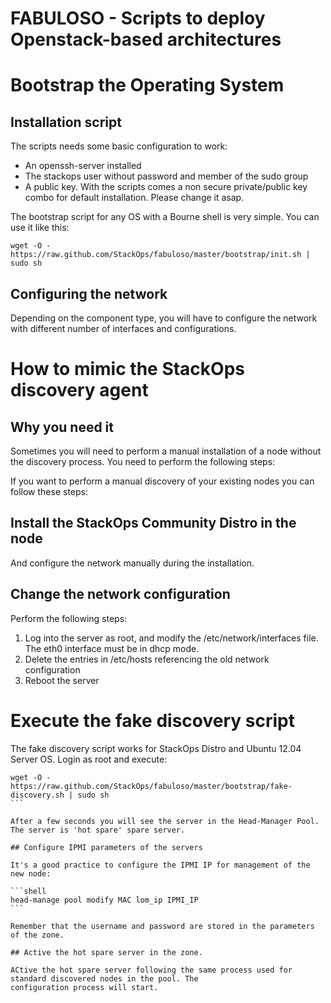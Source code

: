 FABULOSO - Scripts to deploy Openstack-based architectures
==========================================================

# Bootstrap the Operating System

## Installation script
The scripts needs some basic configuration to work:
- An openssh-server installed
- The stackops user without password and member of the sudo group
- A public key. With the scripts comes a non secure private/public key combo for default installation. Please change it
  asap.

The bootstrap script for any OS with a Bourne shell is very simple. You can use it like this:

```shell
wget -O - https://raw.github.com/StackOps/fabuloso/master/bootstrap/init.sh | sudo sh
```

##  Configuring the network

Depending on the component type, you will have to configure the network with different number of interfaces and
configurations.


# How to mimic the StackOps discovery agent

## Why you need it
Sometimes you will need to perform a manual installation of a node without the discovery process. You need to perform
the following steps:

If you want to perform a manual discovery of your existing nodes you can follow these steps:

## Install the StackOps Community Distro in the node

And configure the network manually during the installation.

## Change the network configuration

Perform the following steps:

1. Log into the server as root, and modify the /etc/network/interfaces file. The eth0 interface must be in dhcp mode.
2. Delete the entries in /etc/hosts referencing the old network configuration
3. Reboot the server

# Execute the fake discovery script

The fake discovery script works for StackOps Distro and Ubuntu 12.04 Server OS. Login as root and execute:

````shell
wget -O - https://raw.github.com/StackOps/fabuloso/master/bootstrap/fake-discovery.sh | sudo sh
```

After a few seconds you will see the server in the Head-Manager Pool. The server is 'hot spare' spare server.

## Configure IPMI parameters of the servers

It's a good practice to configure the IPMI IP for management of the new node:

```shell
head-manage pool modify MAC lom_ip IPMI_IP
```

Remember that the username and password are stored in the parameters of the zone.

## Active the hot spare server in the zone.

ACtive the hot spare server following the same process used for standard discovered nodes in the pool. The 
configuration process will start.
